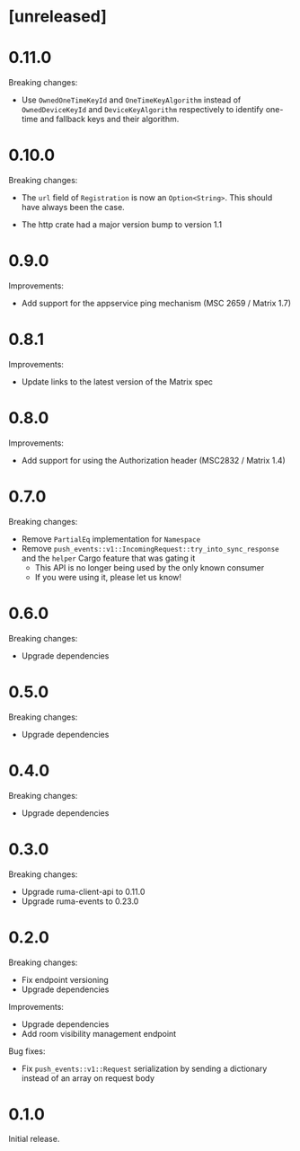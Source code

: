 # [unreleased]

# 0.11.0

Breaking changes:

- Use `OwnedOneTimeKeyId` and `OneTimeKeyAlgorithm` instead of
  `OwnedDeviceKeyId` and `DeviceKeyAlgorithm` respectively to identify one-time
  and fallback keys and their algorithm.

# 0.10.0

Breaking changes:

* The `url` field of `Registration` is now an `Option<String>`. This should have
  always been the case.
- The http crate had a major version bump to version 1.1

# 0.9.0

Improvements:

- Add support for the appservice ping mechanism (MSC 2659 / Matrix 1.7)

# 0.8.1

Improvements:

* Update links to the latest version of the Matrix spec

# 0.8.0

Improvements:

* Add support for using the Authorization header (MSC2832 / Matrix 1.4)

# 0.7.0

Breaking changes:

* Remove `PartialEq` implementation for `Namespace`
* Remove `push_events::v1::IncomingRequest::try_into_sync_response` and the
  `helper` Cargo feature that was gating it
  * This API is no longer being used by the only known consumer
  * If you were using it, please let us know!

# 0.6.0

Breaking changes:

* Upgrade dependencies

# 0.5.0

Breaking changes:

* Upgrade dependencies

# 0.4.0

Breaking changes:

* Upgrade dependencies

# 0.3.0

Breaking changes:

* Upgrade ruma-client-api to 0.11.0
* Upgrade ruma-events to 0.23.0

# 0.2.0

Breaking changes:

* Fix endpoint versioning
* Upgrade dependencies

Improvements:

* Upgrade dependencies
* Add room visibility management endpoint

Bug fixes:

* Fix `push_events::v1::Request` serialization by sending a dictionary instead of an array on request body

# 0.1.0

Initial release.
